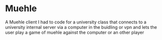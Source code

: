 # Muehle

A Muehle client I had to code for a university class that connects to a university internal server via a computer in the buidling or vpn and lets the user play a game of muehle against the computer or an other player
